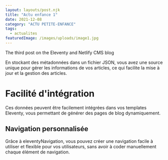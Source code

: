 ```yaml
---
layout: layouts/post.njk
title: "Actu enfance 1"
date: 2021-12-08
category: "ACTU PETITE-ENFANCE"
tags: 
  - actualites
featuredImage: /images/uploads/image1.jpg
---
```

The third post on the Eleventy and Netlify CMS blog


En stockant des métadonnées dans un fichier JSON, vous avez une source unique pour gérer les informations de vos articles, ce qui facilite la mise à jour et la gestion des articles.

# Facilité d'intégration

Ces données peuvent être facilement intégrées dans vos templates Eleventy, vous permettant de générer des pages de blog dynamiquement.

## Navigation personnalisée

Grâce à eleventyNavigation, vous pouvez créer une navigation facile à utiliser et flexible pour vos utilisateurs, sans avoir à coder manuellement chaque élément de navigation.
